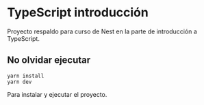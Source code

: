 # TypeScript introducción
Proyecto respaldo para curso de Nest en la parte de introducción a TypeScript.

## No olvidar ejecutar
```
yarn install
yarn dev
```

Para instalar y ejecutar el proyecto.
